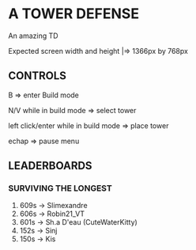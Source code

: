 # A TOWER DEFENSE

An amazing TD

Expected screen width and height |=> 1366px by 768px


## CONTROLS

B										=> enter Build mode

N/V while in build mode					=> select tower

left click/enter while in build mode	=> place tower

echap									=> pause menu


## LEADERBOARDS
### SURVIVING THE LONGEST

1. 609s -> Slimexandre
2. 606s -> Robin21_VT
2. 601s -> Sh.a D'eau (CuteWaterKitty)
3. 152s -> Sinj
4. 150s -> Kis
